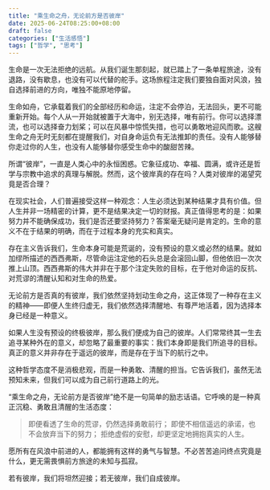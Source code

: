 ```yaml
---
title: "乘生命之舟，无论前方是否彼岸"
date: 2025-06-24T08:25:00+08:00
draft: false
categories: ["生活感悟"]
tags: ["哲学", "思考"]
---
```


生命是一次无法拒绝的远航。从我们诞生那刻起，就已踏上了一条单程旅途，没有退路，没有歇息，也没有可以代替的舵手。这场旅程注定我们要独自面对风浪，独自选择前进的方向，唯独不能原地停留。

生命如舟，它承载着我们的全部经历和命运，注定不会停泊，无法回头，更不可能重新开始。每个人从一开始就被置于大海中，别无选择，唯有前行。你可以选择漂流，也可以选择奋力划桨；可以在风暴中惊慌失措，也可以勇敢地迎风而歌。这艘生命之舟无时无刻都在提醒我们，对自身命运负有无法推卸的责任。没有人能够替你走过你的人生，也没有人能够替你感受生命中的酸甜苦辣。

所谓“彼岸”，一直是人类心中的永恒困惑。它象征成功、幸福、圆满，或许还是哲学与宗教中追求的真理与解脱。然而，这个彼岸真的存在吗？人类对彼岸的渴望究竟是否合理？

在现实社会，人们普遍接受这样一种观念：人生必须达到某种结果才具有价值。但人生并非一场精密的计算，更不是结果决定一切的财报。真正值得思考的是：如果努力并不能确保成功，我们是否还要坚持努力？答案毫无疑问是肯定的。生命的意义不在于结果的明确，而在于过程本身的充实和真实。

存在主义告诉我们，生命本身可能是荒诞的，没有预设的意义或必然的结果。就如加缪所描述的西西弗斯，尽管命运注定他的石头总是会滚回山脚，但他依旧一次次推上山顶。西西弗斯的伟大并非在于那个注定失败的目标，在于他对命运的反抗、对荒谬的清醒认知和对生命的热爱。

无论前方是否真的有彼岸，我们依然坚持划动生命之舟，这正体现了一种存在主义的精神——即便人生终归虚无，我们依然选择清醒地、有尊严地活着，因为选择本身已经是一种意义。

如果人生没有预设的终极彼岸，那么我们便成为自己的彼岸。人们常常终其一生去追寻某种外在的意义，却忽略了最重要的事实：我们本身即是我们所追寻的目标。真正的意义并非存在于遥远的彼岸，而是存在于当下的航行之中。

这种哲学态度不是消极悲观，而是一种勇敢、清醒的担当。它告诉我们，虽然无法预知未来，但我们可以成为自己前行道路上的光。

“乘生命之舟，无论前方是否彼岸”绝不是一句简单的励志话语。它呼唤的是一种真正沉稳、勇敢且清醒的生活态度：

> 即便看透了生命的荒谬，仍然选择勇敢前行；
> 即使不相信遥远的承诺，也不会放弃当下的努力；
> 拒绝虚假的安慰，却更坚定地拥抱真实的人生。

愿所有在风浪中前进的人，都能拥有这样的勇气与智慧。不必苦苦追问终点究竟是什么，更无需畏惧前方旅途的未知与孤寂。

若有彼岸，我们将坦然迎接；若无彼岸，我们自成彼岸。
